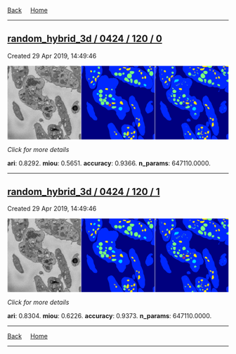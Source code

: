 
[Back](..)&nbsp;&nbsp;&nbsp;&nbsp;&nbsp;[Home](https://leapmanlab.github.io/snapshots)

---

<div class="summary"><a href="0"><h2>random_hybrid_3d / 0424 / 120 / 0</h2></a><p>Created 29 Apr 2019, 14:49:46
</p><a href="0"><img src="0/media/summary.png" align="center"></a><p>
<i>Click for more details</i>
</p></div>

**ari**: 0.8292. **miou**: 0.5651. **accuracy**: 0.9366. **n_params**: 647110.0000. 

---

<div class="summary"><a href="1"><h2>random_hybrid_3d / 0424 / 120 / 1</h2></a><p>Created 29 Apr 2019, 14:49:46
</p><a href="1"><img src="1/media/summary.png" align="center"></a><p>
<i>Click for more details</i>
</p></div>

**ari**: 0.8304. **miou**: 0.6226. **accuracy**: 0.9373. **n_params**: 647110.0000. 

---

[Back](..)&nbsp;&nbsp;&nbsp;&nbsp;&nbsp;[Home](https://leapmanlab.github.io/snapshots)

---